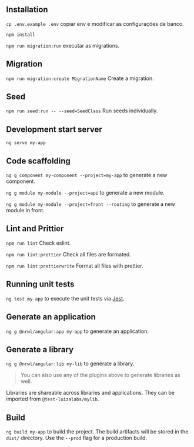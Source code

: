 ## Installation

`cp .env.example .env` copiar env e modificar as configurações de banco.

`npm install`

`npm run migration:run` executar as migrations.

## Migration

`npm run migration:create MigrationName` Create a migration.

## Seed

`npm run seed:run -- --seed=SeedClass` Run seeds individually.

## Development start server

`ng serve my-app`

## Code scaffolding

`ng g component my-component --project=my-app` to generate a new component.

`ng g module my-module --project=api` to generate a new module.

`ng g module my-module --project=front --routing` to generate a new module in front.

## Lint and Prittier

`npm run lint` Check eslint.

`npm run lint:prettier` Check all files are formated.

`npm run lint:prettierwrite` Format all files with prettier.

## Running unit tests

`ng test my-app` to execute the unit tests via [Jest](https://jestjs.io).

## Generate an application

`ng g @nrwl/angular:app my-app` to generate an application.

## Generate a library

`ng g @nrwl/angular:lib my-lib` to generate a library.

> You can also use any of the plugins above to generate libraries as well.

Libraries are shareable across libraries and applications. They can be imported from `@test-luizalabs/mylib`.

## Build

`ng build my-app` to build the project. The build artifacts will be stored in the `dist/` directory. Use the `--prod` flag for a production build.
